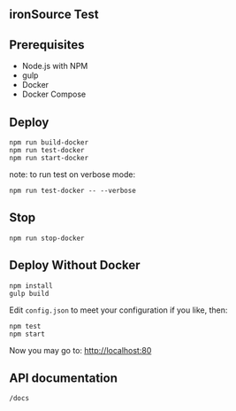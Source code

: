 
## ironSource Test


## Prerequisites

- Node.js with NPM
- gulp
- Docker
- Docker Compose
    

## Deploy

    npm run build-docker
    npm run test-docker
    npm run start-docker
    
note: to run test on verbose mode:

    npm run test-docker -- --verbose
    
## Stop
    npm run stop-docker
    
## Deploy Without Docker
    npm install
    gulp build

Edit `config.json` to meet your configuration if you like, then:

    npm test
    npm start

Now you may go to: <http://localhost:80>

## API documentation
    /docs
    
